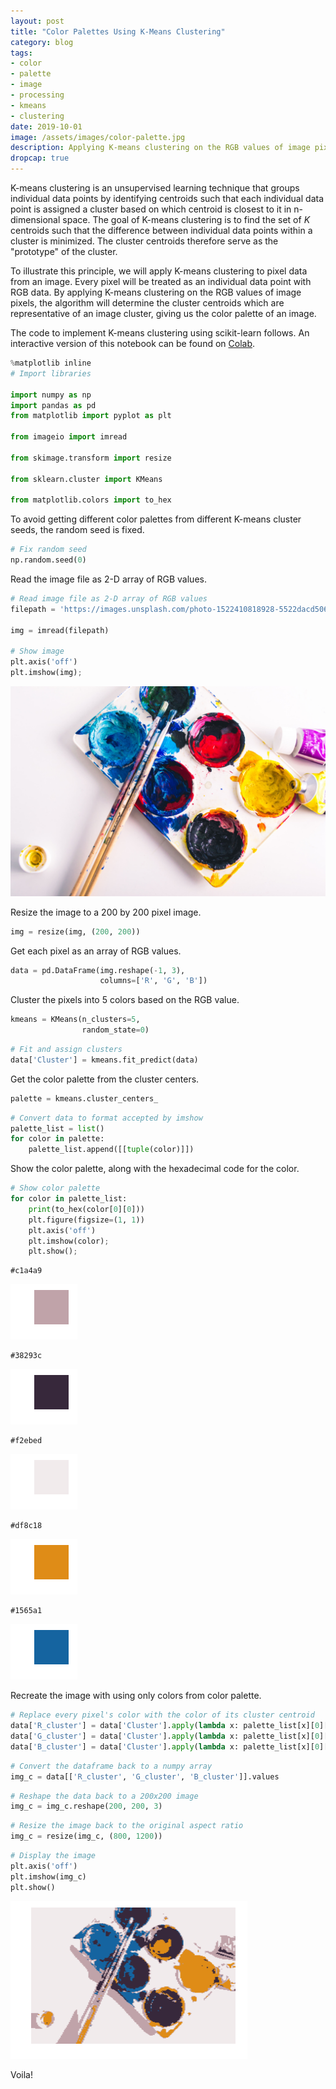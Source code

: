 ```yaml
---
layout: post
title: "Color Palettes Using K-Means Clustering"
category: blog
tags: 
- color 
- palette 
- image 
- processing 
- kmeans 
- clustering
date: 2019-10-01
image: /assets/images/color-palette.jpg
description: Applying K-means clustering on the RGB values of image pixels will give the color palette of an image. 
dropcap: true
---
```


K-means clustering is an unsupervised learning technique that groups individual data points by identifying centroids such that each individual data point is assigned a cluster based on which centroid is closest to it in n-dimensional space. The goal of K-means clustering is to find the set of *K* centroids such that the difference between individual data points within a cluster is minimized. The cluster centroids therefore serve as the "prototype" of the cluster.

To illustrate this principle, we will apply K-means clustering to pixel data from an image. Every pixel will be treated as an individual data point with RGB data. By applying K-means clustering on the RGB values of image pixels, the algorithm will determine the cluster centroids which are representative of an image cluster, giving us the color palette of an image. 

The code to implement K-means clustering using scikit-learn follows. An interactive version of this notebook can be found on [Colab](https://colab.research.google.com/drive/1EWcej7Hm2F_tGf7-SB2UX6uJ-5QvCEKb).

```python
%matplotlib inline
# Import libraries

import numpy as np
import pandas as pd
from matplotlib import pyplot as plt

from imageio import imread

from skimage.transform import resize

from sklearn.cluster import KMeans

from matplotlib.colors import to_hex
```

To avoid getting different color palettes from different K-means cluster seeds, the random seed is fixed.

```python
# Fix random seed
np.random.seed(0)
```

Read the image file as 2-D array of RGB values.

```python
# Read image file as 2-D array of RGB values
filepath = 'https://images.unsplash.com/photo-1522410818928-5522dacd5066'

img = imread(filepath)

# Show image
plt.axis('off')
plt.imshow(img);
```

![img](/assets/images/color-palette.jpg)

Resize the image to a 200 by 200 pixel image.

```python
img = resize(img, (200, 200))
```

Get each pixel as an array of RGB values.

```python
data = pd.DataFrame(img.reshape(-1, 3),
                    columns=['R', 'G', 'B'])
```

Cluster the pixels into 5 colors based on the RGB value.

```python
kmeans = KMeans(n_clusters=5,
                random_state=0)
```

```python
# Fit and assign clusters
data['Cluster'] = kmeans.fit_predict(data)
```

Get the color palette from the cluster centers.

```python
palette = kmeans.cluster_centers_
```

```python
# Convert data to format accepted by imshow
palette_list = list()
for color in palette:
    palette_list.append([[tuple(color)]])
```

Show the color palette, along with the hexadecimal code for the color.

```python
# Show color palette
for color in palette_list:
    print(to_hex(color[0][0]))
    plt.figure(figsize=(1, 1))
    plt.axis('off')
    plt.imshow(color);
    plt.show();
```

```
#c1a4a9
```



![png](/assets/images/palette-1.png)

```
#38293c
```



![png](/assets/images/palette-2.png)

```
#f2ebed
```



![png](/assets/images/palette-3.png)

```
#df8c18
```



![png](/assets/images/palette-4.png)

```
#1565a1
```



![png](/assets/images/palette-5.png)

Recreate the image with using only colors from color palette.

```python
# Replace every pixel's color with the color of its cluster centroid
data['R_cluster'] = data['Cluster'].apply(lambda x: palette_list[x][0][0][0])
data['G_cluster'] = data['Cluster'].apply(lambda x: palette_list[x][0][0][1])
data['B_cluster'] = data['Cluster'].apply(lambda x: palette_list[x][0][0][2])
```

```python
# Convert the dataframe back to a numpy array
img_c = data[['R_cluster', 'G_cluster', 'B_cluster']].values
```

```python
# Reshape the data back to a 200x200 image
img_c = img_c.reshape(200, 200, 3)
```

```python
# Resize the image back to the original aspect ratio
img_c = resize(img_c, (800, 1200))
```

```python
# Display the image
plt.axis('off')
plt.imshow(img_c)
plt.show()
```

![png](/assets/images/color-palette-clustered.png)

Voila!